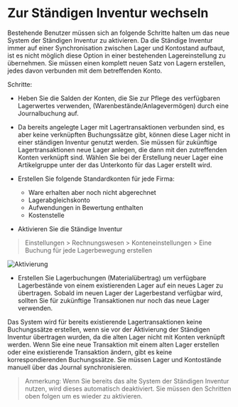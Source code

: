 <!-- add-breadcrumbs -->
# Zur Ständigen Inventur wechseln


Bestehende Benutzer müssen sich an folgende Schritte halten um das neue System der Ständigen Inventur zu aktivieren. Da die Ständige Inventur immer auf einer Synchronisation zwischen Lager und Kontostand aufbaut, ist es nicht möglich diese Option in einer bestehenden Lagereinstellung zu übernehmen. Sie müssen einen komplett neuen Satz von Lagern erstellen, jedes davon verbunden mit dem betreffenden Konto.

Schritte:


  * Heben Sie die Salden der Konten, die Sie zur Pflege des verfügbaren Lagerwertes verwenden, (Warenbestände/Anlagevermögen) durch eine Journalbuchung auf.

  * Da bereits angelegte Lager mit Lagertransaktionen verbunden sind, es aber keine verknüpften Buchungssätze gibt, können diese Lager nicht in einer ständigen Inventur genutzt werden. Sie müssen für zukünftige Lagertransaktionen neue Lager anlegen, die dann mit den zutreffenden Konten verknüpft sind. Wählen Sie bei der Erstellung neuer Lager eine Artikelgruppe unter der das Unterkonto für das Lager erstellt wird.

  * Erstellen Sie folgende Standardkonten für jede Firma:

    * Ware erhalten aber noch nicht abgerechnet
    * Lagerabgleichskonto
    * Aufwendungen in Bewertung enthalten
    * Kostenstelle

  * Aktivieren Sie die Ständige Inventur

> Einstellungen > Rechnungswesen > Konteneinstellungen > Eine  Buchung für jede Lagerbewegung erstellen

![Aktivierung](/docs/v13/assets/old_images/erpnext/accounting-for-stock-1.png)

* Erstellen Sie Lagerbuchungen (Materialübertrag) um verfügbare Lagerbestände von einem existierenden Lager auf ein neues Lager zu übertragen. Sobald im neuen Lager der Lagerbestand verfügbar wird, sollten Sie für zukünftige Transaktionen nur noch das neue Lager verwenden.

Das System wird für bereits existierende Lagertransaktionen keine Buchungssätze erstellen, wenn sie vor der Aktivierung der Ständigen Inventur übertragen wurden, da die alten Lager nicht mit Konten verknüpft werden. Wenn Sie eine neue Transaktion mit einem alten Lager erstellen oder eine existierende Transaktion ändern, gibt es keine korrespondierenden Buchungssätze. Sie müssen Lager und Kontostände manuell über das Journal synchronisieren.

> Anmerkung: Wenn Sie bereits das alte System der Ständigen Inventur nutzen, wird dieses automatisch deaktiviert. Sie müssen den Schritten oben folgen um es wieder zu aktivieren.
